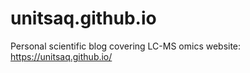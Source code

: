 # unitsaq.github.io
Personal scientific blog covering LC-MS omics
website: https://unitsaq.github.io/

